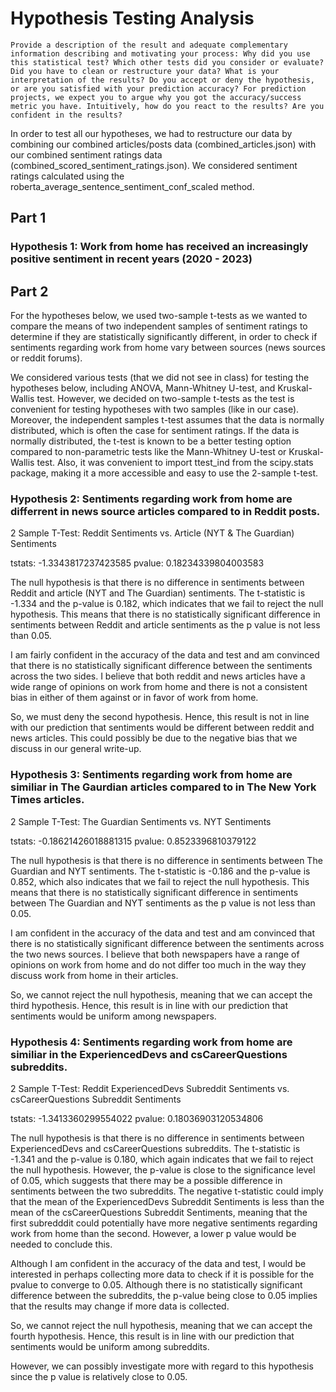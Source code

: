 # Hypothesis Testing Analysis

`Provide a description of the result and adequate complementary information describing and motivating your process:
Why did you use this statistical test? Which other tests did you consider or evaluate? Did you have to clean or restructure your data?
What is your interpretation of the results? Do you accept or deny the hypothesis, or are you satisfied with your prediction accuracy? For prediction projects, we expect you to argue why you got the accuracy/success metric you have. Intuitively, how do you react to the results? Are you confident in the results?`

In order to test all our hypotheses, we had to restructure our data by combining our combined articles/posts data (combined_articles.json) with our combined sentiment ratings data (combined_scored_sentiment_ratings.json). We considered sentiment ratings calculated using the roberta_average_sentence_sentiment_conf_scaled method.

## Part 1
### Hypothesis 1: Work from home has received an increasingly positive sentiment in recent years (2020 - 2023)




## Part 2

For the hypotheses below, we used two-sample t-tests as we wanted to compare the means of two independent samples of sentiment ratings to determine if they are statistically significantly different, in order to check if sentiments regarding work from home vary between sources (news sources or reddit forums).

We considered various tests (that we did not see in class) for testing the hypotheses below, including ANOVA, Mann-Whitney U-test, and Kruskal-Wallis test.
However, we decided on two-sample t-tests as the test is convenient for testing hypotheses with two samples (like in our case). Moreover, the independent samples t-test assumes that the data is normally distributed, which is often the case for sentiment ratings. If the data is normally distributed, the t-test is known to be a better testing option compared to non-parametric tests like the Mann-Whitney U-test or Kruskal-Wallis test. Also, it was convenient to import ttest_ind from the scipy.stats package, making it a more accessible and easy to use the 2-sample t-test.

### Hypothesis 2: Sentiments regarding work from home are differrent in news source articles compared to in Reddit posts.

2 Sample T-Test: Reddit Sentiments vs. Article (NYT & The Guardian) Sentiments

tstats:  -1.3343817237423585
pvalue:  0.18234339804003583
 
The null hypothesis is that there is no difference in sentiments between Reddit and article (NYT and The Guardian) sentiments. The t-statistic is -1.334 and the p-value is 0.182, which indicates that we fail to reject the null hypothesis. This means that there is no statistically significant difference in sentiments between Reddit and article sentiments as the p value is not less than 0.05.

I am fairly confident in the accuracy of the data and test and am convinced that there is no statistically significant difference between the sentiments across the two sides. I believe that both reddit and news articles have a wide range of opinions on work from home and there is not a consistent bias in either of them against or in favor of work from home.

So, we must deny the second hypothesis. Hence, this result is not in line with our prediction that sentiments would be different between reddit and news articles. This could possibly be due to the negative bias that we discuss in our general write-up.

### Hypothesis 3: Sentiments regarding work from home are similiar in The Gaurdian articles compared to in The New York Times articles.


2 Sample T-Test: The Guardian Sentiments vs. NYT Sentiments

tstats:  -0.18621426018881315
pvalue:  0.8523396810379122

The null hypothesis is that there is no difference in sentiments between The Guardian and NYT sentiments. The t-statistic is -0.186 and the p-value is 0.852, which also indicates that we fail to reject the null hypothesis. This means that there is no statistically significant difference in sentiments between The Guardian and NYT sentiments as the p value is not less than 0.05.

I am  confident in the accuracy of the data and test and am convinced that there is no statistically significant difference between the sentiments across the two news sources. I believe that both newspapers have a range of opinions on work from home and do not differ too much in the way they discuss work from home in their articles.

So, we cannot reject the null hypothesis, meaning that we can accept the third hypothesis. Hence, this result is in line with our prediction that sentiments would be uniform among newspapers.

### Hypothesis 4: Sentiments regarding work from home are similiar in the ExperiencedDevs and csCareerQuestions subreddits.

2 Sample T-Test: Reddit ExperiencedDevs Subreddit Sentiments vs. csCareerQuestions Subreddit Sentiments

tstats:  -1.3413360299554022
pvalue:  0.18036903120534806

The null hypothesis is that there is no difference in sentiments between ExperiencedDevs and csCareerQuestions subreddits. The t-statistic is -1.341 and the p-value is 0.180, which again indicates that we fail to reject the null hypothesis. However, the p-value is close to the significance level of 0.05, which suggests that there may be a possible difference in sentiments between the two subreddits. The negative t-statistic could imply that the mean of the ExperiencedDevs Subreddit Sentiments is less than the mean of the csCareerQuestions Subreddit Sentiments, meaning that the first subredddit could potentially have more negative sentiments regarding work from home than the second. However, a lower p value would be needed to conclude this.

Although I am confident in the accuracy of the data and test, I would be interested in perhaps collecting more data to check if it is possible for the pvalue to converge to 0.05. Although there is no statistically significant difference between the subreddits, the p-value being close to 0.05 implies that the results may change if more data is collected.

So, we cannot reject the null hypothesis, meaning that we can accept the fourth hypothesis. Hence, this result is in line with our prediction that sentiments would be uniform among subreddits.

However, we can possibly investigate more with regard to this hypothesis since the p value is relatively close to 0.05.

